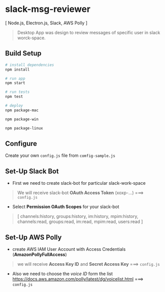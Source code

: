 # slack-msg-reviewer

[ Node.js, Electron.js, Slack, AWS Polly ]

> Desktop App was design to review messages of specific user in slack worck-space.

## Build Setup

``` bash
# install dependencies
npm install

# run app
npm start

# run tests
npm test

# deploy
npm package-mac

npm package-win

npm package-linux
```

## Configure

Create your own `config.js` file from `comfig-sample.js`


## Set-Up Slack Bot

* First we need to create slack-bot for particular slack-work-space

> We will receive slack-bot **OAuth Access Token** (xoxp-...) ===> `config.js`

* Select **Permission OAuth Scopes** for your slack-bot 

> [ channels:history, groups:history, im:history, mpim:history, channels:read, groups:read, im:read, mpim:read, users:read ]


## Set-Up AWS Polly
* create AWS IAM User Account with Access Credentials (**AmazonPollyFullAccess**)

> we will receive **Access Key ID** and **Secret Access Key** ===> `config.js`

* Also we need to choose the _voice ID_ form the list https://docs.aws.amazon.com/polly/latest/dg/voicelist.html ===> `config.js`
